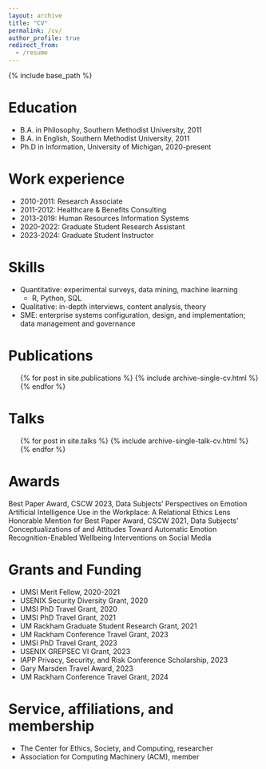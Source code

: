 ```yaml
---
layout: archive
title: "CV"
permalink: /cv/
author_profile: true
redirect_from:
  - /resume
---
```


{% include base_path %}

Education
======
* B.A. in Philosophy, Southern Methodist University, 2011
* B.A. in English, Southern Methodist University, 2011
* Ph.D in Information, University of Michigan, 2020-present

Work experience
======
* 2010-2011: Research Associate
* 2011-2012: Healthcare & Benefits Consulting
* 2013-2019: Human Resources Information Systems
* 2020-2022: Graduate Student Research Assistant
* 2023-2024: Graduate Student Instructor

Skills
======
* Quantitative: experimental surveys, data mining, machine learning
  * R, Python, SQL    
* Qualitative: in-depth interviews, content analysis, theory
* SME: enterprise systems configuration, design, and implementation; data management and governance

Publications
======
  <ul>{% for post in site.publications %}
    {% include archive-single-cv.html %}
  {% endfor %}</ul>
  
Talks
======
  <ul>{% for post in site.talks %}
    {% include archive-single-talk-cv.html %}
  {% endfor %}</ul>

Awards
======
Best Paper Award, CSCW 2023, Data Subjects’ Perspectives on Emotion Artificial Intelligence Use in the Workplace: A Relational Ethics Lens
Honorable Mention for Best Paper Award, CSCW 2021, Data Subjects’ Conceptualizations of and Attitudes Toward Automatic Emotion Recognition-Enabled Wellbeing Interventions on Social Media

Grants and Funding
======
* UMSI Merit Fellow, 2020-2021
* USENIX Security Diversity Grant, 2020
* UMSI PhD Travel Grant, 2020
* UMSI PhD Travel Grant, 2021
* UM Rackham Graduate Student Research Grant, 2021
* UM Rackham Conference Travel Grant, 2023
* UMSI PhD Travel Grant, 2023
* USENIX GREPSEC VI Grant, 2023
* IAPP Privacy, Security, and Risk Conference Scholarship, 2023
* Gary Marsden Travel Award, 2023
* UM Rackham Conference Travel Grant, 2024



Service, affiliations, and membership
======
* The Center for Ethics, Society, and Computing, researcher
* Association for Computing Machinery (ACM), member

